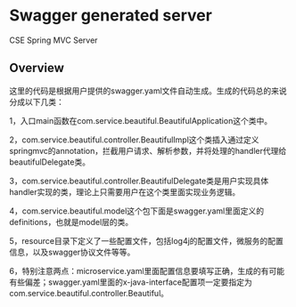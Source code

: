 # Swagger generated server

CSE Spring MVC Server


## Overview
这里的代码是根据用户提供的swagger.yaml文件自动生成。生成的代码总的来说分成以下几类：

1，入口main函数在com.service.beautiful.BeautifulApplication这个类中。

2，com.service.beautiful.controller.BeautifulImpl这个类插入通过定义springmvc的annotation，拦截用户请求、解析参数，并将处理的handler代理给beautifulDelegate类。

3，com.service.beautiful.controller.BeautifulDelegate类是用户实现具体handler实现的类，理论上只需要用户在这个类里面实现业务逻辑。

4，com.service.beautiful.model这个包下面是swagger.yaml里面定义的definitions，也就是model层的类。

5，resource目录下定义了一些配置文件，包括log4j的配置文件，微服务的配置信息，以及swagger协议文件等等。

6，特别注意两点：microservice.yaml里面配置信息要填写正确，生成的有可能有些偏差；swagger.yaml里面的x-java-interface配置项一定要指定为com.service.beautiful.controller.Beautiful。